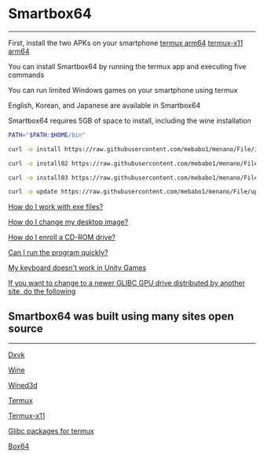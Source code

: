# Smartbox64
---------------------------

First, install the two APKs on your smartphone [termux arm64](https://github.com/termux/termux-app) [termux-x11 arm64](https://github.com/termux/termux-x11)

You can install Smartbox64 by running the termux app and executing five commands

You can run limited Windows games on your smartphone using termux

English, Korean, and Japanese are available in Smartbox64

Smartbox64 requires 5GB of space to install, including the wine installation



```sh
PATH="$PATH:$HOME/bin"
```
```sh
curl -o install https://raw.githubusercontent.com/mebabo1/menano/File/install && chmod +x install && ./install
```
```sh
curl -o install02 https://raw.githubusercontent.com/mebabo1/menano/File/install02 && chmod +x install02 && ./install02
```
```sh
curl -o install03 https://raw.githubusercontent.com/mebabo1/menano/File/install03 && chmod +x install03 && ./install03
```
```sh
curl -o update https://raw.githubusercontent.com/mebabo1/menano/File/update && chmod +x update && ./update
```

[How do I work with exe files?](https://youtu.be/2_HRNpfYb4E?si=xfyPsoTDXvwhWlmM)

[How do I change my desktop image?](https://youtu.be/37OT0TS5n1Q?si=XWKP_RtksVkA_rUs)

[How do I enroll a CD-ROM drive?](https://youtu.be/-RGOKmRupRw?si=AqYzyfw9uGhoIwK4)

[Can I run the program quickly?](https://youtu.be/nofblx0pbA0?si=DT0d13iLas9IFel1)

[My keyboard doesn't work in Unity Games](https://youtu.be/3-Gvppin1wk?si=GJ6l86YN0kyBKv7L)

[If you want to change to a newer GLIBC GPU drive distributed by another site, do the following](https://youtu.be/MAQRe2DCh3I?si=DFaQ812HYG620Jly)

## Smartbox64 was built using many sites open source
---------------------------
[Dxvk](https://github.com/doitsujin/dxvk)

[Wine](https://github.com/airidosas252/Wine-Builds)

[Wined3d](https://fdossena.com/?p=wined3d/index.frag)

[Termux](https://github.com/termux/termux-app)

[Termux-x11](https://github.com/termux/termux-x11/blob/master/README.md#running-graphical-applications)

[Glibc packages for termux](https://github.com/termux-pacman/glibc-packages)

[Box64](https://github.com/ptitSeb/box64)
